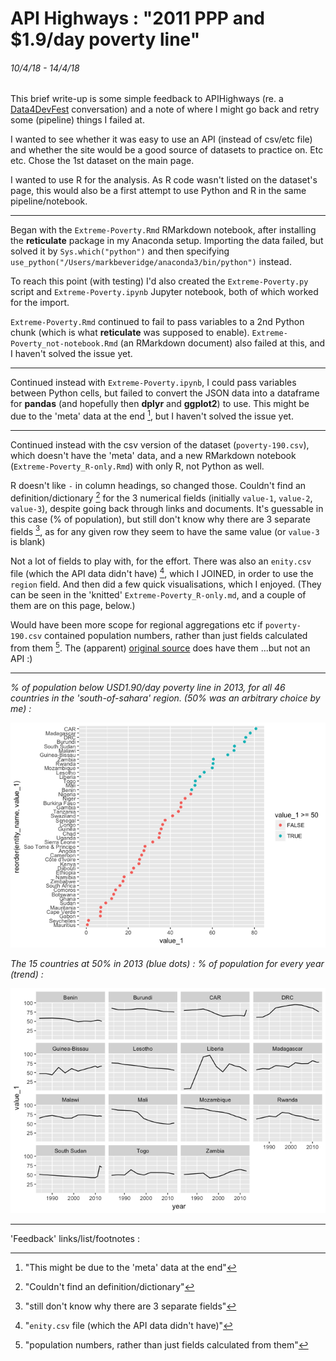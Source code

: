 # API Highways : "2011 PPP and $1.9/day poverty line"
###### 10/4/18 - 14/4/18

This brief write-up is some simple feedback to APIHighways (re. a [Data4DevFest](https://github.com/mbeveridge/Data4DevFest) conversation) and a note of where I might go back and retry some (pipeline) things I failed at.

I wanted to see whether it was easy to use an API (instead of csv/etc file) and whether the site would be a good source of datasets to practice on. Etc etc. Chose the 1st dataset on the main page.

I wanted to use R for the analysis. As R code wasn't listed on the dataset's page, this would also be a first attempt to use Python and R in the same pipeline/notebook. 

---

Began with the `Extreme-Poverty.Rmd` RMarkdown notebook, after installing the **reticulate** package in my Anaconda setup. Importing the data failed, but solved it by `Sys.which("python")` and then specifying `use_python("/Users/markbeveridge/anaconda3/bin/python")` instead.

To reach this point (with testing) I'd also created the `Extreme-Poverty.py` script and `Extreme-Poverty.ipynb` Jupyter notebook, both of which worked for the import.

`Extreme-Poverty.Rmd` continued to fail to pass variables to a 2nd Python chunk (which is what **reticulate** was supposed to enable). `Extreme-Poverty_not-notebook.Rmd` (an RMarkdown document) also failed at this, and I haven't solved the issue yet.

---

Continued instead with `Extreme-Poverty.ipynb`, I could pass variables between Python cells, but failed to convert the JSON data into a dataframe for **pandas** (and hopefully then **dplyr** and **ggplot2**) to use. This might be due to the 'meta' data at the end [^1], but I haven't solved the issue yet.

---

Continued instead with the csv version of the dataset (`poverty-190.csv`), which doesn't have the 'meta' data, and a new RMarkdown notebook (`Extreme-Poverty_R-only.Rmd`) with only R, not Python as well.

R doesn't like `-` in column headings, so changed those. Couldn't find an definition/dictionary [^2] for the 3 numerical fields (initially `value-1`, `value-2`, `value-3`), despite going back through links and documents. It's guessable in this case (% of population), but still don't know why there are 3 separate fields [^3], as for any given row they seem to have the same value (or `value-3` is blank)

Not a lot of fields to play with, for the effort. There was also an `enity.csv` file (which the API data didn't have) [^4], which I JOINED, in order to use the `region` field. And then did a few quick visualisations, which I enjoyed. (They can be seen in the 'knitted' `Extreme-Poverty_R-only.md`, and a couple of them are on this page, below.)

Would have been more scope for regional aggregations etc if `poverty-190.csv` contained population numbers, rather than just fields calculated from them [^5]. The (apparent) [original source](http://iresearch.worldbank.org/PovcalNet/povDuplicateWB.aspx) does have them ...but not an API :)

---

_% of population below USD1.90/day poverty line in 2013, for all 46 countries in the 'south-of-sahara' region. (50% was an arbitrary choice by me) :_

![south-of-sahara-1](./Extreme-Poverty_R-only_files/figure-markdown_github-ascii_identifiers/unnamed-chunk-6-1.png)

_The 15 countries at 50% in 2013 (blue dots) : % of population for every year (trend) :_

![south-of-sahara-2](./Extreme-Poverty_R-only_files/figure-markdown_github-ascii_identifiers/unnamed-chunk-8-1.png)

---

'Feedback' links/list/footnotes :

[^1]: "This might be due to the 'meta' data at the end"
[^2]: "Couldn't find an definition/dictionary"
[^3]: "still don't know why there are 3 separate fields"
[^4]: "`enity.csv` file (which the API data didn't have)"
[^5]: "population numbers, rather than just fields calculated from them"
